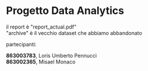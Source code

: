 # Progetto Data Analytics  

il report è "report_actual.pdf"  
"archive" è il vecchio dataset che abbiamo abbandonato  

partecipanti:  

**863003783**, Loris Umberto Pennucci  
**863002365**, Misael Monaco  
